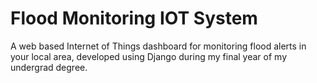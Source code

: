 # Flood Monitoring IOT System

A web based Internet of Things dashboard for monitoring flood alerts in your local area, developed using Django during my final year of my undergrad degree.
